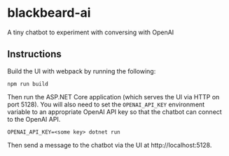 # blackbeard-ai
A tiny chatbot to experiment with conversing with OpenAI

## Instructions
Build the UI with webpack by running the following:

```
npm run build
```

Then run the ASP.NET Core application (which serves the UI via HTTP on port 5128).  You will also need to set the `OPENAI_API_KEY` environment variable to an appropriate OpenAI API key so that the chatbot can connect to the OpenAI API.

```
OPENAI_API_KEY=<some key> dotnet run
```

Then send a message to the chatbot via the UI at http://localhost:5128.